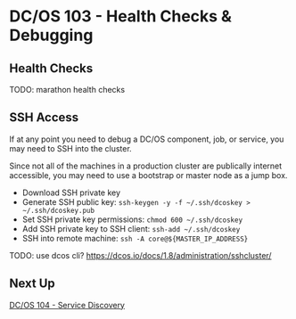 # DC/OS 103 - Health Checks & Debugging

## Health Checks

TODO: marathon health checks

## SSH Access

If at any point you need to debug a DC/OS component, job, or service, you may need to SSH into the cluster.

Since not all of the machines in a production cluster are publically internet accessible, you may need to use a bootstrap or master node as a jump box.

- Download SSH private key
- Generate SSH public key: `ssh-keygen -y -f ~/.ssh/dcoskey > ~/.ssh/dcoskey.pub`
- Set SSH private key permissions: `chmod 600 ~/.ssh/dcoskey`
- Add SSH private key to SSH client: `ssh-add ~/.ssh/dcoskey`
- SSH into remote machine: `ssh -A core@${MASTER_IP_ADDRESS}`

TODO: use dcos cli?
https://dcos.io/docs/1.8/administration/sshcluster/

## Next Up

[DC/OS 104 - Service Discovery](dcos-104.md)
